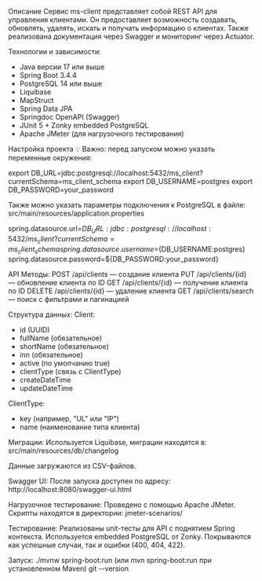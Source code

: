 
Описание
Сервис ms-client представляет собой REST API для управления клиентами. Он предоставляет возможность создавать, обновлять, удалять, искать и получать информацию о клиентах. Также реализована документация через Swagger и мониторинг через Actuator.

Технологии и зависимости:
+ Java версии 17 или выше
+ Spring Boot 3.4.4
+ PostgreSQL 14 или выше
+ Liquibase
+ MapStruct
+ Spring Data JPA
+ Springdoc OpenAPI (Swagger)
+ JUnit 5 + Zonky embedded PostgreSQL
+ Apache JMeter (для нагрузочного тестирования)

Настройка проекта
💡 Важно: перед запуском можно указать переменные окружения:

export DB_URL=jdbc:postgresql://localhost:5432/ms_client?currentSchema=ms_client_schema
export DB_USERNAME=postgres
export DB_PASSWORD=your_password

Также можно указать параметры подключения к PostgreSQL в файле:
src/main/resources/application.properties

spring.datasource.url=${DB_URL:jdbc:postgresql://localhost:5432/ms_client?currentSchema=ms_client_schema}
spring.datasource.username=${DB_USERNAME:postgres}
spring.datasource.password=${DB_PASSWORD:your_password}

API Методы:
POST /api/clients — создание клиента
PUT /api/clients/{id} — обновление клиента по ID
GET /api/clients/{id} — получение клиента по ID
DELETE /api/clients/{id} — удаление клиента
GET /api/clients/search — поиск с фильтрами и пагинацией

Структура данных:
Client:
- id (UUID)
- fullName (обязательное)
- shortName (обязательное)
- inn (обязательное)
- active (по умолчанию true)
- clientType (связь с ClientType)
- createDateTime
- updateDateTime

ClientType:
- key (например, "UL" или "IP")
- name (наименование типа клиента)

Миграции:
Используется Liquibase, миграции находятся в:
src/main/resources/db/changelog

Данные загружаются из CSV-файлов.

Swagger UI:
После запуска доступен по адресу:
http://localhost:8080/swagger-ui.html

Нагрузочное тестирование:
Проведено с помощью Apache JMeter. Скрипты находятся в директории:
jmeter-scenarios/

Тестирование:
Реализованы unit-тесты для API с поднятием Spring контекста.
Используется embedded PostgreSQL от Zonky.
Покрываются как успешные случаи, так и ошибки (400, 404, 422).

Запуск:
./mvnw spring-boot:run (или mvn spring-boot:run при установленном Maven)
git --version